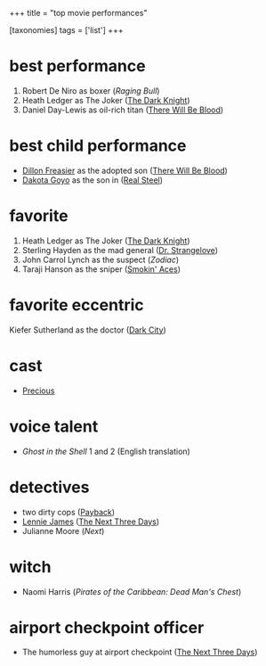 +++
title = "top movie performances"

[taxonomies]
tags = ['list']
+++

best performance
================

1.  Robert De Niro as boxer (*Raging Bull*)
2.  Heath Ledger as The Joker ([The Dark Knight])
3.  Daniel Day-Lewis as oil-rich titan ([There Will Be Blood])

best child performance
======================

-   [Dillon Freasier] as the adopted son ([There Will Be Blood])
-   [Dakota Goyo] as the son in ([Real Steel])

favorite
========

1.  Heath Ledger as The Joker ([The Dark Knight])
2.  Sterling Hayden as the mad general ([Dr. Strangelove])
3.  John Carrol Lynch as the suspect (*Zodiac*)
4.  Taraji Hanson as the sniper ([Smokin\' Aces])

favorite eccentric
==================

Kiefer Sutherland as the doctor ([Dark City])

cast
====

-   [Precious]

voice talent
============

-   *Ghost in the Shell* 1 and 2 (English translation)

detectives
==========

-   two dirty cops ([Payback])
-   [Lennie James] ([The Next Three Days])
-   Julianne Moore (*Next*)

witch
=====

-   Naomi Harris (*Pirates of the Caribbean: Dead Man\'s Chest*)

airport checkpoint officer
==========================

-   The humorless guy at airport checkpoint ([The Next Three Days])

  [The Dark Knight]: http://movies.tshepang.net/the-dark-knight-2008
  [There Will Be Blood]: http://movies.tshepang.net/there-will-be-blood-2007
  [Dillon Freasier]: http://en.wikipedia.org/wiki/Dillon_Freasier
  [Dakota Goyo]: http://en.wikipedia.org/wiki/Dakota_Goyo
  [Real Steel]: http://movies.tshepang.net/real-steel-2011
  [Dr. Strangelove]: http://movies.tshepang.net/dr-strangelove-1964
  [Smokin\' Aces]: http://movies.tshepang.net/smokin-aces-2006
  [Dark City]: http://movies.tshepang.net/dark-city-1998
  [Precious]: http://movies.tshepang.net/precious-2009
  [Payback]: http://movies.tshepang.net/payback-1999
  [Lennie James]: http://en.wikipedia.org/wiki/Lennie_James
  [The Next Three Days]: http://movies.tshepang.net/the-next-three-days-2010
